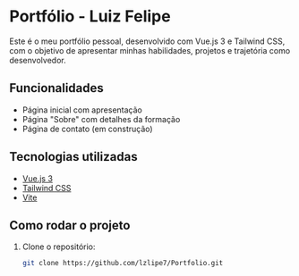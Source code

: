 # Portfólio - Luiz Felipe

Este é o meu portfólio pessoal, desenvolvido com Vue.js 3 e Tailwind CSS, com o objetivo de apresentar minhas habilidades, projetos e trajetória como desenvolvedor.

## Funcionalidades

- Página inicial com apresentação
- Página "Sobre" com detalhes da formação
- Página de contato (em construção)

## Tecnologias utilizadas

- [Vue.js 3](https://vuejs.org/)
- [Tailwind CSS](https://tailwindcss.com/)
- [Vite](https://vitejs.dev/)

## Como rodar o projeto

1. Clone o repositório:
   ```bash
   git clone https://github.com/lzlipe7/Portfolio.git
